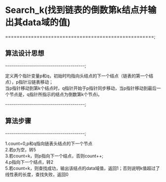 # Search_k(找到链表的倒数第k结点并输出其data域的值)

====================================================;

## 算法设计思想

----------------------------------------;

定义两个指针变量p和q，初始时均指向头结点的下一个结点（链表的第一个结点），p指针沿链表移动；  
当p指针移动到第k个结点时，q指针开始于p指针同步移动，当p指针移动到最后一个节点是，q指针所指示的结点为倒数第k个节点i。

----------------------------------------;

## 算法步骤

----------------------------------------;

1.count=0,p和q指向链表头结点的下一个节点  
2.若p为空，转5  
3.若count=k，则p指向下一个结点，否则count++;  
4.p指向下一个结点，转2  
5.若count=k，则查找成功，输出该结点的data域值，返回1；否则说明k值超过了线性表的长度，查找失败，返回0  

